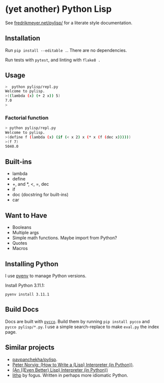 # (yet another) Python Lisp

See [fredrikmeyer.net/pylisp/](https://fredrikmeyer.net/pylisp/) for a literate style documentation.

## Installation

Run `pip install --editable .`. There are no dependencies.

Run tests with `pytest`, and linting with `flake8 .`

## Usage

```bash
>  python pylisp/repl.py
Welcome to pylisp.
>((lambda (x) (+ 2 x)) 5)
7.0
>
```

### Factorial function

```bash
> python pylisp/repl.py
Welcome to pylisp.
>(define f (lambda (x) (if (< x 2) x (* x (f (dec x))))))
>(f 7)
5040.0
```

## Built-ins

 - lambda
 - define
 - +, and *, <, =, dec
 - if
 - doc (docstring for built-ins)
 - car
 
## Want to Have

 - Booleans
 - Multiple args
 - Simple math functions. Maybe import from Python?
 - Quotes
 - Macros

## Installing Python

I use [pyenv](https://github.com/pyenv/pyenv#upgrading-with-homebrew) to manage Python versions.

Install Python 3.11.1:

```
pyenv install 3.11.1
```

## Build Docs

Docs are built with [`pycco`](https://github.com/pycco-docs/pycco). Build them by running `pip install pycco` and `pycco pylisp/*.py`. I use a simple search-replace to make `eval.py` the index page.


## Similar projects 

 - [pavpanchekha/pylisp](https://github.com/pavpanchekha/pylisp).
 - [Peter Norvig: (How to Write a (Lisp) Interpreter (in Python))](https://norvig.com/lispy.html).
 - [(An ((Even Better) Lisp) Interpreter (in Python))](https://norvig.com/lispy2.html)
 - [lithp](https://github.com/fogus/lithp) by fogus. Written in perhaps more idiomatic Python.

